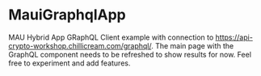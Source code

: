 # MauiGraphqlApp

MAU Hybrid App GRaphQL Client example with connection to https://api-crypto-workshop.chillicream.com/graphql/.
The main page with the GraphQL component needs to be refreshed to show results for now.
Feel free to experiment and add features.

